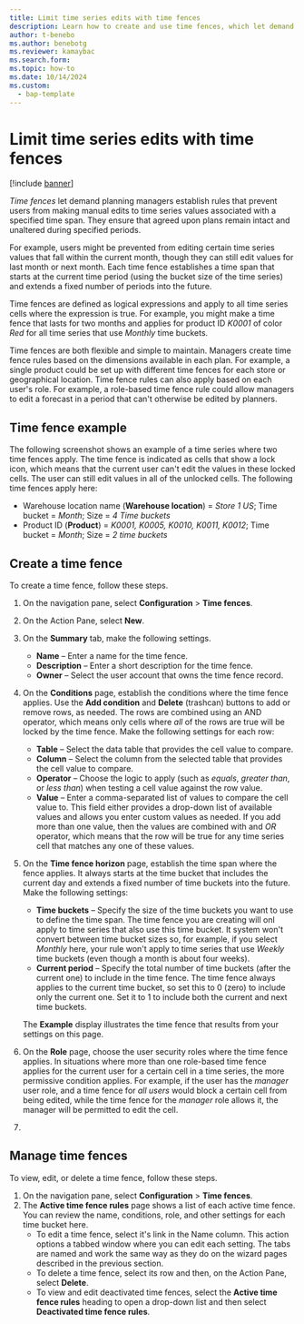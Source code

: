 ```yaml
---
title: Limit time series edits with time fences
description: Learn how to create and use time fences, which let demand planning managers establish rules that prevent users from making manual edits to time series values associated with a specified time span. They ensure that agreed upon plans remain intact and unaltered during specified periods.
author: t-benebo
ms.author: benebotg
ms.reviewer: kamaybac
ms.search.form: 
ms.topic: how-to
ms.date: 10/14/2024
ms.custom: 
  - bap-template
---
```



# Limit time series edits with time fences

[!include [banner](../includes/banner.md)]

*Time fences* let demand planning managers establish rules that prevent users from making manual edits to time series values associated with a specified time span. They ensure that agreed upon plans remain intact and unaltered during specified periods.

For example, users might be prevented from editing certain time series values that fall within the current month, though they can still edit values for last month or next month. Each time fence establishes a time span that starts at the current time period (using the bucket size of the time series) and extends a fixed number of periods into the future.

Time fences are defined as logical expressions and apply to all time series cells where the expression is true. For example, you might make a time fence that lasts for two months and applies for product ID *K0001* of color *Red* for all time series that use *Monthly* time buckets.

Time fences are both flexible and simple to maintain. Managers create time fence rules based on the dimensions available in each plan. For example, a single product could be set up with different time fences for each store or geographical location. Time fence rules can also apply based on each user's role. For example, a role-based time fence rule could allow managers to edit a forecast in a period that can't otherwise be edited by planners.

## Time fence example

The following screenshot shows an example of a time series where two time fences apply. The time fence is indicated as cells that show a lock icon, which means that the current user can't edit the values in these locked cells. The user can still edit values in all of the unlocked cells. The following time fences apply here:

- Warehouse location name (**Warehouse location**) = *Store 1 US*; Time bucket = *Month*; Size = *4 Time buckets*
- Product ID (**Product**) = *K0001, K0005, K0010, K0011, K0012*; Time bucket = *Month*; Size = *2 time buckets*

<!--KFM: Add screen shot -->

## Create a time fence

To create a time fence, follow these steps.

1. On the navigation pane, select **Configuration** \> **Time fences**.
1. On the Action Pane, select **New**.
1. On the **Summary** tab, make the following settings. <!--KFM: Need more info about this. -->
    - **Name** – Enter a name for the time fence.
    - **Description** – Enter a short description for the time fence.
    - **Owner** – Select the user account that owns the time fence record.
1. On the **Conditions** page, establish the conditions where the time fence applies. Use the **Add condition**  and **Delete** (trashcan) buttons to add or remove rows, as needed. The rows are combined using an AND operator, which means only cells where *all* of the rows are true will be locked by the time fence. Make the following settings for each row:
    - **Table** – Select the data table that provides the cell value to compare.
    - **Column** – Select the column from the selected table that provides the cell value to compare.
    - **Operator** – Choose the logic to apply (such as *equals*, *greater than*, or *less than*) when testing a cell value against the row value.
    - **Value** – Enter a comma-separated list of values to compare the cell value to. This field either provides a drop-down list of available values and allows you enter custom values as needed. If you add more than one value, then the values are combined with and *OR* operator, which means that the row will be true for any time series cell that matches any one of these values.

1. On the **Time fence horizon** page, establish the time span where the fence applies. It always starts at the time bucket that includes the current day and extends a fixed number of time buckets into the future. Make the following settings:
    - **Time buckets** – Specify the size of the time buckets you want to use to define the time span. The time fence you are creating will onl apply to time series that also use this time bucket. It system won't convert between time bucket sizes so, for example, if you select *Monthly* here, your rule won't apply to time series that use *Weekly* time buckets (even though a month is about four weeks).
    - **Current period** – Specify the total number of time buckets (after the current one) to include in the time fence. The time fence always applies to the current time bucket, so set this to 0 (zero) to include only the current one. Set it to 1 to include both the current and next time buckets.

    The **Example** display illustrates the time fence that results from your settings on this page.

1. On the **Role** page, choose the user security roles where the time fence applies. In situations where more than one role-based time fence applies for the current user for a certain cell in a time series, the more permissive condition applies. For example, if the user has the *manager* user role, and a time fence for *all users* would block a certain cell from being edited, while the time fence for the *manager* role allows it, the manager will be permitted to edit the cell.

1. <!--KFM: More steps may exist... -->

## Manage time fences

To view, edit, or delete a time fence, follow these steps.

1. On the navigation pane, select **Configuration** \> **Time fences**.
1. The **Active time fence rules** page shows a list of each active time fence. You can review the name, conditions, role, and other settings for each time bucket here.
    - To edit a time fence, select it's link in the Name column. This action options a tabbed window where you can edit each setting. The tabs are named and work the same way as they do on the wizard pages described in the previous section.
    - To delete a time fence, select its row and then, on the Action Pane, select **Delete**.
    - To view and edit deactivated time fences, select the **Active time fence rules** heading to open a drop-down list and then select **Deactivated time fence rules**. <!--KFM: Double check this. -->
